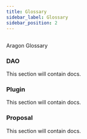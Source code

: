 ```yaml
---
title: Glossary
sidebar_label: Glossary
sidebar_position: 2
---
```


##

Aragon Glossary

### DAO

This section will contain docs.

### Plugin

This section will contain docs.

### Proposal

This section will contain docs.
